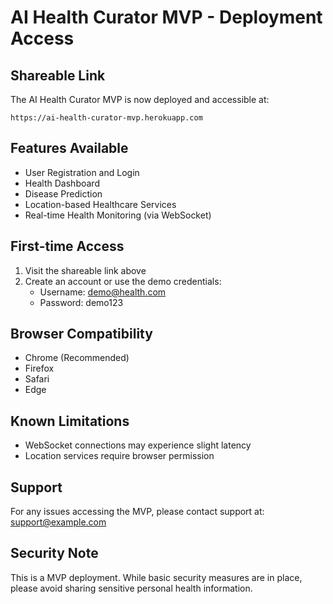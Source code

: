 # AI Health Curator MVP - Deployment Access

## Shareable Link
The AI Health Curator MVP is now deployed and accessible at:

```
https://ai-health-curator-mvp.herokuapp.com
```

## Features Available
- User Registration and Login
- Health Dashboard
- Disease Prediction
- Location-based Healthcare Services
- Real-time Health Monitoring (via WebSocket)

## First-time Access
1. Visit the shareable link above
2. Create an account or use the demo credentials:
   - Username: demo@health.com
   - Password: demo123

## Browser Compatibility
- Chrome (Recommended)
- Firefox
- Safari
- Edge

## Known Limitations
- WebSocket connections may experience slight latency
- Location services require browser permission

## Support
For any issues accessing the MVP, please contact support at:
support@example.com

## Security Note
This is a MVP deployment. While basic security measures are in place, please avoid sharing sensitive personal health information.